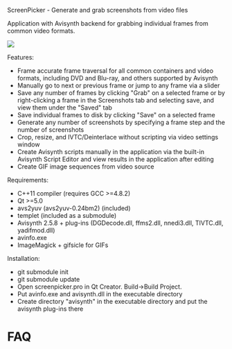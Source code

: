 ScreenPicker - Generate and grab screenshots from video files

Application with Avisynth backend for grabbing individual frames from common video formats.

<img src="http://i.imgur.com/PAY74rS.png">

Features:

- Frame accurate frame traversal for all common containers and video formats, 
including DVD and Blu-ray, and others supported by Avisynth
- Manually go to next or previous frame or jump to any frame via a slider
- Save any number of frames by clicking "Grab" on a selected frame or by right-clicking
a frame in the Screenshots tab and selecting save, and view them under the "Saved" tab
- Save individual frames to disk by clicking "Save" on a selected frame
- Generate any number of screenshots by specifying a frame step and the number of screenshots
- Crop, resize, and IVTC/Deinterlace without scripting via video settings window
- Create Avisynth scripts manually in the application via the built-in Avisynth Script Editor
and view results in the application after editing
- Create GIF image sequences from video source

Requirements:

- C++11 compiler (requires GCC >=4.8.2)
- Qt >=5.0
- avs2yuv (avs2yuv-0.24bm2) (included)
- templet (included as a submodule)
- Avisynth 2.5.8 + plug-ins (DGDecode.dll, ffms2.dll, nnedi3.dll, TIVTC.dll, yadifmod.dll)
- avinfo.exe
- ImageMagick + gifsicle for GIFs

Installation:

- git submodule init
- git submodule update
- Open screenpicker.pro in Qt Creator. Build->Build Project.
- Put avinfo.exe and avisynth.dll in the executable directory
- Create directory "avisynth" in the executable directory and put the avisynth plug-ins there

FAQ
==========
